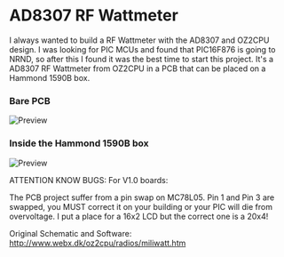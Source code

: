 # AD8307 RF Wattmeter

I always wanted to build a RF Wattmeter with the AD8307 and OZ2CPU design. I was looking for PIC MCUs and found that PIC16F876 is going to NRND, so after this I found it was the best time to start this project. It's a AD8307 RF Wattmeter from OZ2CPU in a PCB that can be placed on a Hammond 1590B box.

### Bare PCB
![Preview](https://github.com/PY1CX/AD8307-RF-Wattmeter/blob/master/BarePCB.png?raw=true)

### Inside the Hammond 1590B box
![Preview](https://github.com/PY1CX/AD8307-RF-Wattmeter/blob/master/InsideBox.png?raw=true)

ATTENTION KNOW BUGS:
For V1.0 boards:

The PCB project suffer from a pin swap on MC78L05. Pin 1 and Pin 3 are swapped, you MUST correct it on your building or your PIC will die from overvoltage.
I put a place for a 16x2 LCD but the correct one is a 20x4!

Original Schematic and Software: http://www.webx.dk/oz2cpu/radios/miliwatt.htm
